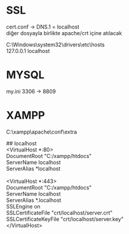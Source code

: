 # SSL
cert.conf -> DNS.1 = localhost <br>
diğer dosyayla birlikte apache/crt içine atılacak

C:\Windows\system32\drivers\etc\hosts <br>
127.0.0.1 localhost

# MYSQL
my.ini
3306 -> 8809

# XAMPP

C:\xampp\apache\conf\extra

\#\# localhost <br>
 <VirtualHost *:80> <br>
     DocumentRoot "C:/xampp/htdocs" <br>
     ServerName localhost <br>
     ServerAlias *localhost <br>
 </VirtualHost> <br>
 <VirtualHost *:443> <br>
     DocumentRoot "C:/xampp/htdocs" <br>
     ServerName localhost <br>
     ServerAlias *.localhost <br>
     SSLEngine on <br>
     SSLCertificateFile "crt/localhost/server.crt" <br>
     SSLCertificateKeyFile "crt/localhost/server.key" <br>
 \</VirtualHost>
